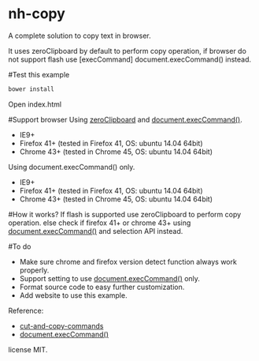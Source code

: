 # nh-copy
A complete solution to copy text in browser.

It uses zeroClipboard by default to perform copy operation, if browser do not support flash use [execCommand] document.execCommand() instead.

#Test this example

```js
bower install
```
Open index.html

#Support browser
Using [zeroClipboard] and [document.execCommand()].
- IE9+
- Firefox 41+ (tested in Firefox 41, OS: ubuntu 14.04 64bit)
- Chrome 43+ (tested in Chrome 45, OS: ubuntu 14.04 64bit)

Using document.execCommand() only.
- IE9+
- Firefox 41+ (tested in Firefox 41, OS: ubuntu 14.04 64bit)
- Chrome 43+ (tested in Chrome 45, OS: ubuntu 14.04 64bit)

#How it works?
If flash is supported use zeroClipboard to perform copy operation.
else check if firefox 41+ or chrome 43+ using [document.execCommand()] and selection API instead.

#To do
- Make sure chrome and firefox version detect function always work properly.
- Support setting to use [document.execCommand()]  only.
- Format source code to easy further customization.
- Add website to use this example.

Reference:

* [cut-and-copy-commands]
* [document.execCommand()]

license MIT.


[//]: # (These are reference links used in the body of this note and get stripped out when the markdown processor does it's job. There is no need to format nicely because it shouldn't be seen. Thanks SO - http://stackoverflow.com/questions/4823468/store-comments-in-markdown-syntax)

[cut-and-copy-commands]: <https://developers.google.com/web/updates/2015/04/cut-and-copy-commands>
[document.execCommand()]: <https://developer.mozilla.org/en-US/docs/Web/API/Document/execCommand>
[zeroClipboard]: <http://zeroclipboard.org/>
